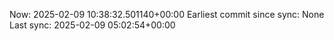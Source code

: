 Now: 2025-02-09 10:38:32.501140+00:00 Earliest commit since sync: None Last sync: 2025-02-09 05:02:54+00:00
